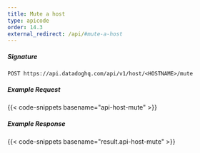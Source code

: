 ```yaml
---
title: Mute a host
type: apicode
order: 14.3
external_redirect: /api/#mute-a-host
---
```


##### Signature
`POST https://api.datadoghq.com/api/v1/host/<HOSTNAME>/mute`
##### Example Request
{{< code-snippets basename="api-host-mute" >}}
##### Example Response
{{< code-snippets basename="result.api-host-mute" >}}
